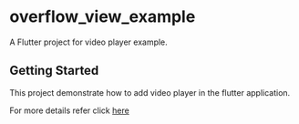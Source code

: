 # overflow_view_example

A Flutter project for video player example.

## Getting Started

This project demonstrate how to add video player in the flutter application.

For more details refer click [here](https://effortlesscodelearning.com/blog/overflow-indicator-in-flutter-mastering-ui-responsiveness/)

